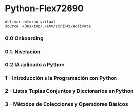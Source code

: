 # Python-Flex72690
    Activar entorno virtual 
    source ~/Desktop/.venv/scripts/activate

### 0.0 Onboarding

### 0.1. Nivelación

### 0.2 IA aplicado a Python

### 1 - Introducción a la Programación con Python

### 2 - Listas Tuplas Conjuntos y Diccionarios en Python

### 3 - Métodos de Colecciones y Operadores Básicos
